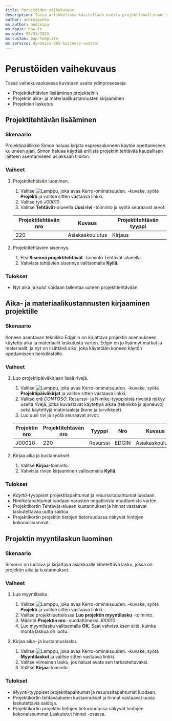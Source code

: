 ```yaml
---
title: Perustöiden vaihekuvaus
description: Tässä artikkelissa käsitellään useita projektinhallinnan ydinprosesseja.
author: andreipanko
ms.author: andreipa
ms.topic: how-to
ms.date: 05/31/2023
ms.custom: bap-template
ms.service: dynamics-365-business-central
---
```

# <a name="walkthrough-of-basic-jobs"></a>Perustöiden vaihekuvaus

Tässä vaihekuvauksessa kuvataan useita ydinprosesseja:

- Projektitehtävien lisääminen projekteihin
- Projektin aika- ja materiaalikustannusten kirjaaminen
- Projektien laskutus

## <a name="adding-a-project-task"></a>Projektitehtävän lisääminen

### <a name="scenario"></a>Skenaario

Projektipäällikkö Simon haluaa kirjata espressokoneen käytön opettamiseen kuluneen ajan. Simon haluaa käyttää erillistä projektin tehtävää kaupallisen laitteen asentamiseen asiakkaan tiloihin.

### <a name="steps"></a>Vaiheet

1. Projektitehtävän luominen.

    1. Valitse ![Lamppu, joka avaa Kerro-ominaisuuden.](../../media/ui-search/search_small.png "Kerro, mitä haluat tehdä") -kuvake, syötä **Projekti** ja valitse sitten vastaava linkki.  
    2. Valitse työ *J00010*.
    3. Valitse **Tehtävät**-alueella **Uusi rivi** -toiminto ja syötä seuraavat arvot:
 
    |Projektitehtävän nro|Kuvaus|Projektitehtävän tyyppi|
    |------------|-----------|-------------|  
    |220|Asiakaskoulutus|Kirjaus|

2. Projektitehtävien sisennys.
   1. Etsi **Sisennä projektitehtävät** -toiminto Tehtävät-alueella.
   2. Vahvista tehtävien sisennys valitsemalla **Kyllä**.

### <a name="results"></a>Tulokset

 - Nyt aika ja kulut voidaan tallentaa uuteen projektitehtävään

## <a name="record-time-and-material-expenses-to-a-project"></a>Aika- ja materiaalikustannusten kirjaaminen projektille

### <a name="scenario-1"></a>Skenaario

Koneen asentavan teknikko Edginin on kirjattava projektin asennukseen käytetty aika ja materiaalit laskutusta varten. Edgin on jo lisännyt matkat ja materiaalit, ja nyt on lisättävä aika, joka käytetään koneen käytön opettamiseen henkilöstölle.

### <a name="steps-1"></a>Vaiheet

1. Luo projektipäiväkirjaan lisää rivejä.

    1. Valitse ![Lamppu, joka avaa Kerro-ominaisuuden.](../../media/ui-search/search_small.png "Kerro, mitä haluat tehdä") -kuvake, syötä **Projektipäiväkirjat** ja valitse sitten vastaava linkki.  
    2. Valitse erä *CONTOSO*. Resurssi- ja Nimike-tyyppisistä riveistä näkyy useita rivejä, jotka kuvastavat käytettyä aikaa (teknikko ja ajoneuvo) sekä käytettyjä materiaaleja (kone ja tarvikkeet).
    3. Luo uusi rivi ja syötä seuraavat arvot:
 
    |Projektin nro|Projektitehtävän nro|Tyyppi|Nro|Kuvaus|Määrä|
    |-------|------------|----|---|-----------|--------|  
    |J00010|220|Resurssi|EDGIN|Asiakaskoulutus|1|

2. Kirjaa aika ja kustannukset.
   1. Valitse **Kirjaa**-toiminto.
   2. Vahvista rivien kirjaaminen valitsemalla **Kyllä**.

### <a name="results-1"></a>Tulokset

- *Käyttö*-tyyppiset projektitapahtumat ja resurssitapahtumat luodaan.
- Nimiketapahtumat luodaan varaston negatiivista muuttamista varten.
- Projektikortin Tehtävät-alueen kustannukset ja hinnat vastaavat laskutettavaa uutta saldoa.
- Projektikortin projektin tietojen tietoruudussa näkyvät hintojen kokonaissummat.

## <a name="creating-a-sales-invoice-for-a-project"></a>Projektin myyntilaskun luominen

### <a name="scenario-2"></a>Skenaario

Simonin on luotava ja kirjattava asiakkaalle lähetettävä lasku, jossa on projektin aika ja kustannukset.

### <a name="steps-2"></a>Vaiheet

1. Luo myyntilasku.

    1. Valitse ![Lamppu, joka avaa Kerro-ominaisuuden.](../../media/ui-search/search_small.png "Kerro, mitä haluat tehdä") -kuvake, syötä **Projekti** ja valitse sitten vastaava linkki.  
    2. Valitse projektiluettelossa **Luo projektin myyntilasku** -toiminto.
    3. Määritä **Projektin nro** -suodattimeksi *J00010*.
    4. Luo myyntilasku valitsemalla **OK**. Saat vahvistuksen siitä, kuinka monta laskua on luotu.

2. Kirjaa aika- ja kustannuslasku.

   1. Valitse ![Lamppu, joka avaa Kerro-ominaisuuden.](../../media/ui-search/search_small.png "Kerro, mitä haluat tehdä") -kuvake, syötä **Myyntilaskut** ja valitse sitten vastaava linkki.  
   2. Valitse viimeinen lasku, jos haluat avata sen tarkasteltavaksi.
   3. Valitse **Kirjaa**-toiminto.

### <a name="results-2"></a>Tulokset

- *Myynti*-tyyppiset projektitapahtumat ja resurssitapahtumat luodaan.
- Projektikortin tehtäväalueen kustannukset ja hinnat vastaavat uusia laskutettavia saldoja.
- Projektikortin projektin tietojen tietoruudussa näkyvät hintojen kokonaissummat Laskutetut hinnat -osassa.
